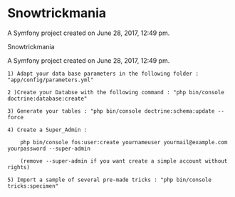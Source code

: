Snowtrickmania
==============

A Symfony project created on June 28, 2017, 12:49 pm.

Snowtrickmania

A Symfony project created on June 28, 2017, 12:49 pm.

    1) Adapt your data base parameters in the following folder : "app/config/parameters.yml"

    2 )Create your Databse with the following command : "php bin/console doctrine:database:create"

    3) Generate your tables : "php bin/console doctrine:schema:update --force

    4) Create a Super_Admin :

        php bin/console fos:user:create yournameuser yourmail@example.com yourpassword --super-admin

        (remove --super-admin if you want create a simple account without rights)

    5) Import a sample of several pre-made tricks : "php bin/console tricks:specimen"